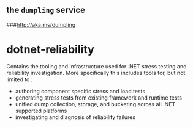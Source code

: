 ## the `dumpling` service
###http://aka.ms/dumpling

# dotnet-reliability
Contains the tooling and infrastructure used for .NET stress testing and reliability investigation.  More specifically this includes tools for, but not limited to :

- authoring component specific stress and load tests 
- generating stress tests from existing framework and runtime tests  
- unified dump collection, storage, and bucketing across all .NET supported platforms
- investigating and diagnosis of reliability failures 
 
